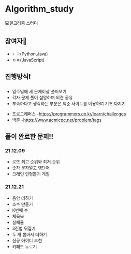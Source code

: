 # Algorithm_study
💻알고리즘 스터디

## 참여자👥
- ㄴㄹ(Python,Java)
- ㅇㅎ(JavaScript)

## 진행방식❗️
- 일주일에 세 문제이상 풀어오기
- 각자 문제 풀이 설명하며 의견 공유
- 부족하다고 생각하는 부분은 백준 사이트를 이용하여 기초 다지기
* 프로그래머스
  -https://programmers.co.kr/learn/challenges
* 백준
  -https://www.acmicpc.net/problem/tags
  
  
## 풀이 완료한 문제‼️
### 21.12.09
- 로또 최고 순위와 최저 순위
- 숫자 문자열고 영단어
- 크레인 인형뽑기 게임
### 21.12.21
- 음양 더하기
- 소수 만들기
- K번째 수
- 체육복
- 실패율
- 3진법 뒤집기
- 두 개 뽑아서 더하기
- 신규 아이디 추천
- 키패드 누르기
